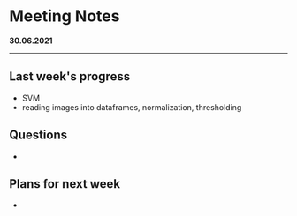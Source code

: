 # Meeting Notes
**30.06.2021**

---

## Last week's progress
- SVM
- reading images into dataframes, normalization, thresholding

## Questions
- 

## Plans for next week
- 
